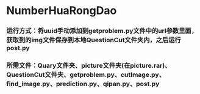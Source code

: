 # NumberHuaRongDao
### 运行方式：将uuid手动添加到getproblem.py文件中的url参数里面，获取到的img文件保存到本地QuestionCut文件夹内，之后运行post.py
### 所需文件：Quary文件夹、picture文件夹(在picture.rar)、QuestionCut文件夹、getproblem.py、cutImage.py、find_image.py、prediction.py、qipan.py、post.py
